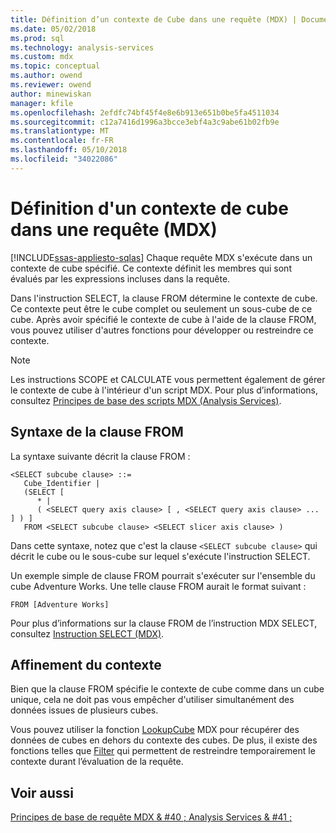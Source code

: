 ```yaml
---
title: Définition d’un contexte de Cube dans une requête (MDX) | Documents Microsoft
ms.date: 05/02/2018
ms.prod: sql
ms.technology: analysis-services
ms.custom: mdx
ms.topic: conceptual
ms.author: owend
ms.reviewer: owend
author: minewiskan
manager: kfile
ms.openlocfilehash: 2efdfc74bf45f4e8e6b913e651b0be5fa4511034
ms.sourcegitcommit: c12a7416d1996a3bcce3ebf4a3c9abe61b02fb9e
ms.translationtype: MT
ms.contentlocale: fr-FR
ms.lasthandoff: 05/10/2018
ms.locfileid: "34022086"
---
```

# <a name="establishing-cube-context-in-a-query-mdx"></a>Définition d'un contexte de cube dans une requête (MDX)
[!INCLUDE[ssas-appliesto-sqlas](../../../includes/ssas-appliesto-sqlas.md)]
  Chaque requête MDX s'exécute dans un contexte de cube spécifié. Ce contexte définit les membres qui sont évalués par les expressions incluses dans la requête.  
  
 Dans l'instruction SELECT, la clause FROM détermine le contexte de cube. Ce contexte peut être le cube complet ou seulement un sous-cube de ce cube. Après avoir spécifié le contexte de cube à l'aide de la clause FROM, vous pouvez utiliser d'autres fonctions pour développer ou restreindre ce contexte.  
  
> [!NOTE]  
>  Les instructions SCOPE et CALCULATE vous permettent également de gérer le contexte de cube à l'intérieur d'un script MDX. Pour plus d’informations, consultez [Principes de base des scripts MDX &#40;Analysis Services&#41;](../../../analysis-services/multidimensional-models/mdx/mdx-scripting-fundamentals-analysis-services.md).  
  
## <a name="from-clause-syntax"></a>Syntaxe de la clause FROM  
 La syntaxe suivante décrit la clause FROM :  
  
```  
<SELECT subcube clause> ::=  
   Cube_Identifier |   
   (SELECT [  
      * |   
      ( <SELECT query axis clause> [ , <SELECT query axis clause> ... ] ) ]   
   FROM <SELECT subcube clause> <SELECT slicer axis clause> )  
```  
  
 Dans cette syntaxe, notez que c'est la clause `<SELECT subcube clause>` qui décrit le cube ou le sous-cube sur lequel s'exécute l'instruction SELECT.  
  
 Un exemple simple de clause FROM pourrait s'exécuter sur l'ensemble du cube Adventure Works. Une telle clause FROM aurait le format suivant :  
  
```  
FROM [Adventure Works]  
```  
  
 Pour plus d’informations sur la clause FROM de l’instruction MDX SELECT, consultez [Instruction SELECT &#40;MDX&#41;](../../../mdx/mdx-data-manipulation-select.md).  
  
## <a name="refining-the-context"></a>Affinement du contexte  
 Bien que la clause FROM spécifie le contexte de cube comme dans un cube unique, cela ne doit pas vous empêcher d'utiliser simultanément des données issues de plusieurs cubes.  
  
 Vous pouvez utiliser la fonction [LookupCube](../../../mdx/lookupcube-mdx.md) MDX pour récupérer des données de cubes en dehors du contexte des cubes. De plus, il existe des fonctions telles que [Filter](../../../mdx/filter-mdx.md) qui permettent de restreindre temporairement le contexte durant l’évaluation de la requête.  
  
## <a name="see-also"></a>Voir aussi  
 [Principes de base de requête MDX & #40 ; Analysis Services & #41 ;](../../../analysis-services/multidimensional-models/mdx/mdx-query-fundamentals-analysis-services.md)  
  
  
